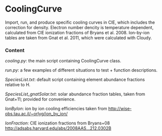 # CoolingCurve

Import, run, and produce specific cooling curves in CIE, which includes the correction for density. 
Electron number dencity is temperature dependent, calculated from CIE ionization fractions of Bryans et al. 2008.
Ion-by-ion tables are taken from Gnat et al. 2011, which were calculated with Cloudy.

### Content

*cooling.py*: the main script containing CoolingCurve class.

*run.py*: a few examples of different situations to test + function descriptions.

*SpeciesList.txt*:  default script containing element abundance fractions relative to H.

*SpeciesList_gnatSolar.txt*: solar abundance fraction tables, taken from Gnat+11; provided for convenience.

*IonByIon*: ion by ion cooling efficiencies taken from http://wise-obs.tau.ac.il/~orlyg/ion_by_ion/

*IonFraction*: CIE ionization fractions from Bryans+08 http://adsabs.harvard.edu/abs/2008AAS...212.0302B
